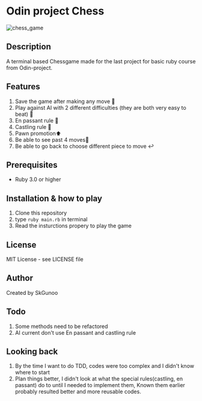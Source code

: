 # Odin project Chess
![chess_game](https://i.imgur.com/gtbEoCk.gif)
## Description
A terminal based Chessgame made for the last project for basic ruby course from Odin-project.

## Features

1.  Save the game after making any move 💾
2.  Play against AI with 2 different difficulties (they are both very easy to beat) 🤖
3.  En passant rule 👻
4.  Castling rule 🏰
5.  Pawn promotion⬆️
6.  Be able to see past 4 moves📜
7.  Be able to go back to choose different piece to move ↩️

## Prerequisites
- Ruby 3.0 or higher

## Installation & how to play
1. Clone this repository
2. type `ruby main.rb` in terminal
3. Read the insturctions propery to play the game

## License
MIT License - see LICENSE file

## Author
Created by SkGunoo

## Todo
1. Some methods need to be refactored
2. AI current don't use En passant and castling rule

## Looking back
1. By the time I want to do TDD, codes were too complex and I didn't know where to start
2. Plan things better, I didn't look at what the special rules(castling, en passant) do to until I needed to implement them, Known them earlier probably resulted better and more reusable codes.
  